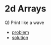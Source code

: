 # 2d Arrays

Q) Print like a wave

- [problem](https://www.youtube.com/redirect?event=video_description&redir_token=QUFFLUhqa1ZWei1VdWZDdmJiTXkxSE1MMFJISVYxSkNWZ3xBQ3Jtc0ttMzdZVDRKVHIyM2V3NTR3bUR3TW5jU1VlMjZmbHYtYmQ2M3FYTkNRTXRrREdVcUxtYmxzNnlBLWY1eFlhLTdiZ2MtUWhaRWdDTE5DZHJhLW5aVmtQWE14dGFhTGpyekstMWpxdFk2dEx0bE9rejRWWQ&q=https%3A%2F%2Fbit.ly%2F329Le3K&v=1CdolnvxLs0)
- [solution](https://www.codingninjas.com/studio/problems/print-like-a-wave_893268?utm_source=youtube&utm_medium=affiliate&utm_campaign=love_babbar_6&leftPanelTab=1)

